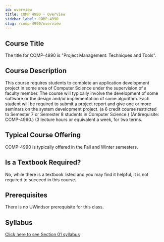 ```yaml
---
id: overview
title: COMP 4990 - Overview
sidebar_label: COMP-4990
slug: /comp-4990/overview
---
```


## Course Title

The title for COMP-4990 is "Project Management: Techniques and Tools".

## Course Description

This course requires students to complete an application development project in some area of Computer Science under the supervision of a faculty member. The course will typically involve the development of some software or the design and/or implementation of some algorithm. Each student will be required to submit a project report and give one or more seminars on the system development project. (a 6 credit course restricted to Semester 7 or Semester 8 students in Computer Science.) (Antirequisite: COMP-4960.) (3 lecture hours or equivalent a week, for two terms.

## Typical Course Offering

COMP-4990 is typically offered in the Fall and Winter semesters.

## Is a Textbook Required?

No, while there is a textbook listed and you may find it helpful, it is not required to succeed in this course.

## Prerequisites

There is no UWindsor prerequisite for this class.

## Syllabus

[Click here to see Section 01 syllabus](../../resources/syllabus/COMP-4990A-01%20F24.pdf)

